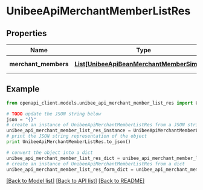 # UnibeeApiMerchantMemberListRes


## Properties

Name | Type | Description | Notes
------------ | ------------- | ------------- | -------------
**merchant_members** | [**List[UnibeeApiBeanMerchantMemberSimplify]**](UnibeeApiBeanMerchantMemberSimplify.md) | Merchant Members | [optional] 

## Example

```python
from openapi_client.models.unibee_api_merchant_member_list_res import UnibeeApiMerchantMemberListRes

# TODO update the JSON string below
json = "{}"
# create an instance of UnibeeApiMerchantMemberListRes from a JSON string
unibee_api_merchant_member_list_res_instance = UnibeeApiMerchantMemberListRes.from_json(json)
# print the JSON string representation of the object
print UnibeeApiMerchantMemberListRes.to_json()

# convert the object into a dict
unibee_api_merchant_member_list_res_dict = unibee_api_merchant_member_list_res_instance.to_dict()
# create an instance of UnibeeApiMerchantMemberListRes from a dict
unibee_api_merchant_member_list_res_form_dict = unibee_api_merchant_member_list_res.from_dict(unibee_api_merchant_member_list_res_dict)
```
[[Back to Model list]](../README.md#documentation-for-models) [[Back to API list]](../README.md#documentation-for-api-endpoints) [[Back to README]](../README.md)


